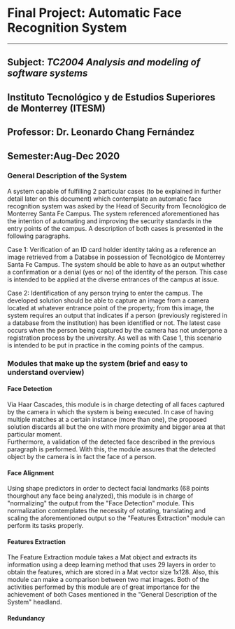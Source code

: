 # Final Project: Automatic Face Recognition System
---
## Subject: *TC2004 Analysis and modeling of software systems*
## Instituto Tecnológico y de Estudios Superiores de Monterrey (ITESM)
## Professor: Dr. Leonardo Chang Fernández
## Semester:Aug-Dec 2020

### General Description of the System
A system capable of fulfilling 2 particular cases (to be explained in further detail later on this document) which contemplate an automatic face recognition system was asked by the Head of Security from Tecnológico de Monterrey Santa Fe Campus. The system referenced aforementioned has the intention of automating and improving the security standards in the entry points of the campus. A description of both cases is presented in the following paragraphs. <br />

Case 1: Verification of an ID card holder identity taking as a reference an image retrieved from a Databse in possession of Tecnológico de Monterrey Santa Fe Campus. The system should be able to have as an output whether a confirmation or a denial (yes or no) of the identity of the person. This case is intended to be applied at the diverse entrances of the campus at issue. <br />

Case 2: Identification of any person trying to enter the campus. The developed solution should be able to capture an image from a camera located at whatever entrance point of the property; from this image, the system requires an output that indicates if a person (previously registered in a database from the institution) has been identified or not. The latest case occurs when the person being captured by the camera has not undergone a registration process by the university. As well as with Case 1, this scenario is intended to be put in practice in the coming points of the campus. <br />

### Modules that make up the system (brief and easy to understand overview)
#### Face Detection
Via Haar Cascades, this module is in charge detecting of all faces captured by the camera in which the system is being executed. In case of having multiple matches at a certain instance (more than one), the proposed solution discards all but the one with more proximity and bigger area at that particular moment. <br />
Furthermore, a validation of the detected face described in the previous paragraph is performed. With this, the module assures that the detected object by the camera is in fact the face of a person.

#### Face Alignment
Using shape predictors in order to dectect facial landmarks (68 points thourghout any face being analyzed), this module is in charge of "normalizing" the output from the "Face Detection" module. This normalization contemplates the necessity of rotating, translating and scaling the aforementioned output so the "Features Extraction" module can perform its tasks properly.

#### Features Extraction
The Feature Extraction module takes a Mat object and extracts its information using a deep learning method that uses 29 layers in order to obtain the features, which are stored in a Mat vector size 1x128. Also, this module can make a comparison between two mat images. Both of the activities performed by this module are of great importance for the achievement of both Cases mentioned in the "General Description of the System" headland.

#### Redundancy
